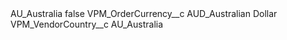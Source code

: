 <?xml version="1.0" encoding="UTF-8"?>
<CustomMetadata xmlns="http://soap.sforce.com/2006/04/metadata" xmlns:xsi="http://www.w3.org/2001/XMLSchema-instance" xmlns:xsd="http://www.w3.org/2001/XMLSchema">
    <label>AU_Australia</label>
    <protected>false</protected>
    <values>
        <field>VPM_OrderCurrency__c</field>
        <value xsi:type="xsd:string">AUD_Australian Dollar</value>
    </values>
    <values>
        <field>VPM_VendorCountry__c</field>
        <value xsi:type="xsd:string">AU_Australia</value>
    </values>
</CustomMetadata>
